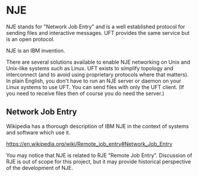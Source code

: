 # NJE

NJE stands for "Network Job Entry" and is a well established protocol
for sending files and interactive messages. UFT provides the same service
but is an open protocol.

NJE is an IBM invention.

There are several solutions available to enable NJE networking on Unix
and Unix-like systems such as Linux. UFT exists to simplify topology and
interconnect (and to avoid using proprietary protocols where that matters).
In plain English, you don't have to run an NJE server or daemon on your
Linux systems to use UFT. You can send files with only the UFT client.
(If you need to receive files then of course you do need the server.)

## Network Job Entry

Wikipedia has a thorough description of IBM NJE in the context of
systems and software which use it.

https://en.wikipedia.org/wiki/Remote_job_entry#Network_Job_Entry

You may notice that NJE is related to RJE "Remote Job Entry".
Discussion of RJE is out of scope for this project,
but it may provide historical perspective of the development of NJE.


